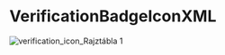 # VerificationBadgeIconXML

![verification_icon_Rajztábla 1](https://user-images.githubusercontent.com/46577836/64631134-cb6f5f00-d3f6-11e9-8037-70891f44b81c.png)
